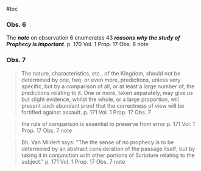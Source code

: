 #toc

### Obs. 6
The ***note*** on observation 6 enumerates 43 ***reasons why the study of Prophecy is important***.
p. 170 Vol. 1 Prop. 17 Obs. 6 note

### Obs. 7
> The nature, characteristics, etc., of the Kingdom, should not be determined by one, two, or even more, predictions, unless very specific, but by a comparison of all, or at least a large number of, the predictions relating to it. One or more, taken separately, may give us but slight evidence, whilst the whole, or a large proportion, will present such abundant proof that the correctness of view will be fortified against assault.
> p. 171 Vol. 1 Prop. 17 Obs. 7

> the rule of comparison is essential to preserve from error
> p. 171 Vol. 1 Prop. 17 Obs. 7 note

> Bh. Van Mildert says: "The the sense of no prophecy is to be determined by an abstract consideration of the passage itself; but by taking it in conjunction with other portions of Scripture relating to the subject."
> p. 171 Vol. 1 Prop. 17 Obs. 7 note



